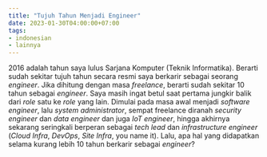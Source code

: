 ```yaml
---
title: "Tujuh Tahun Menjadi Engineer"
date: 2023-01-30T04:00:00+07:00
tags:
- indonesian
- lainnya
---
```


2016 adalah tahun saya lulus Sarjana Komputer (Teknik Informatika). Berarti sudah sekitar tujuh tahun secara resmi saya berkarir sebagai seorang _engineer_.
Jika dihitung dengan masa _freelance_, berarti sudah sekitar 10 tahun sebagai _engineer_. Saya masih ingat betul saat pertama jungkir balik dari _role_ 
satu ke _role_ yang lain. Dimulai pada masa awal menjadi _software engineer_, lalu _system administrator_, sempat freelance diranah _security engineer_ 
dan _data engineer_ dan juga _IoT engineer_, hingga akhirnya sekarang seringkali berperan sebagai _tech lead_ dan _infrastructure engineer_ 
(_Cloud Infra_, _DevOps_, _Site Infra_, you name it). Lalu, apa hal yang didapatkan selama kurang lebih 10 tahun berkarir sebagai _engineer_?

